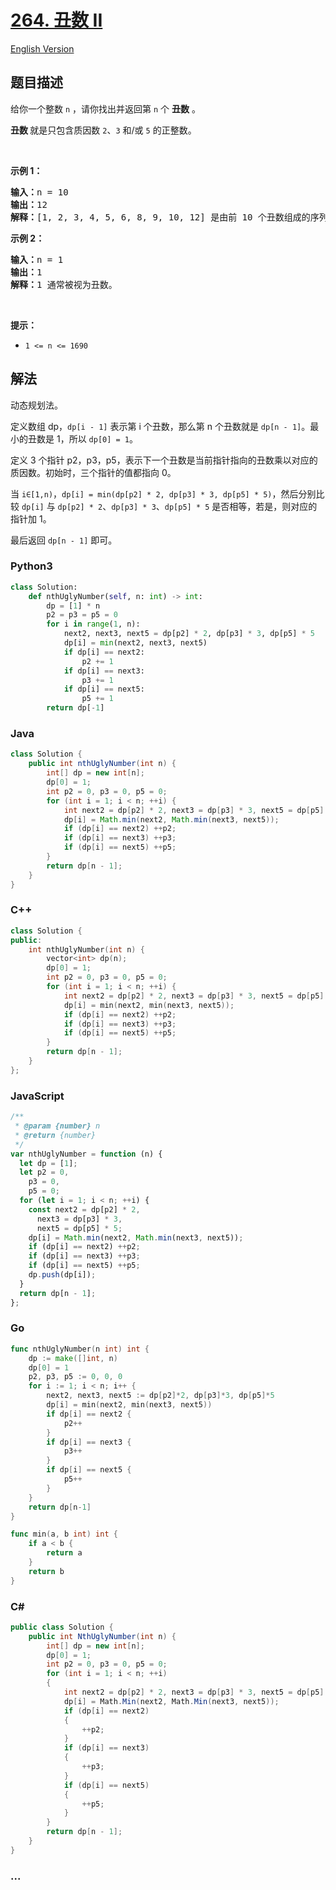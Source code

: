 # [264. 丑数 II](https://leetcode-cn.com/problems/ugly-number-ii)

[English Version](https://github.com/yanglr/leetcode-ac/blob/master/assets/0200-0299/0264.Ugly%20Number%20II/README_EN.md)

## 题目描述

<!-- 这里写题目描述 -->

<p>给你一个整数 <code>n</code> ，请你找出并返回第 <code>n</code> 个 <strong>丑数</strong> 。</p>

<p><strong>丑数 </strong>就是只包含质因数 <code>2</code>、<code>3</code> 和/或 <code>5</code> 的正整数。</p>

<p> </p>

<p><strong>示例 1：</strong></p>

<pre>
<strong>输入：</strong>n = 10
<strong>输出：</strong>12
<strong>解释：</strong>[1, 2, 3, 4, 5, 6, 8, 9, 10, 12] 是由前 10 个丑数组成的序列。
</pre>

<p><strong>示例 2：</strong></p>

<pre>
<strong>输入：</strong>n = 1
<strong>输出：</strong>1
<strong>解释：</strong>1 通常被视为丑数。
</pre>

<p> </p>

<p><strong>提示：</strong></p>

<ul>
	<li><code>1 <= n <= 1690</code></li>
</ul>


## 解法

<!-- 这里可写通用的实现逻辑 -->

动态规划法。

定义数组 dp，`dp[i - 1]` 表示第 i 个丑数，那么第 n 个丑数就是 `dp[n - 1]`。最小的丑数是 1，所以 `dp[0] = 1`。

定义 3 个指针 p2，p3，p5，表示下一个丑数是当前指针指向的丑数乘以对应的质因数。初始时，三个指针的值都指向 0。

当 `i∈[1,n)`，`dp[i] = min(dp[p2] * 2, dp[p3] * 3, dp[p5] * 5)`，然后分别比较 `dp[i]` 与 `dp[p2] * 2`、`dp[p3] * 3`、`dp[p5] * 5` 是否相等，若是，则对应的指针加 1。

最后返回 `dp[n - 1]` 即可。

<!-- tabs:start -->

### **Python3**

<!-- 这里可写当前语言的特殊实现逻辑 -->

```python
class Solution:
    def nthUglyNumber(self, n: int) -> int:
        dp = [1] * n
        p2 = p3 = p5 = 0
        for i in range(1, n):
            next2, next3, next5 = dp[p2] * 2, dp[p3] * 3, dp[p5] * 5
            dp[i] = min(next2, next3, next5)
            if dp[i] == next2:
                p2 += 1
            if dp[i] == next3:
                p3 += 1
            if dp[i] == next5:
                p5 += 1
        return dp[-1]
```

### **Java**

<!-- 这里可写当前语言的特殊实现逻辑 -->

```java
class Solution {
    public int nthUglyNumber(int n) {
        int[] dp = new int[n];
        dp[0] = 1;
        int p2 = 0, p3 = 0, p5 = 0;
        for (int i = 1; i < n; ++i) {
            int next2 = dp[p2] * 2, next3 = dp[p3] * 3, next5 = dp[p5] * 5;
            dp[i] = Math.min(next2, Math.min(next3, next5));
            if (dp[i] == next2) ++p2;
            if (dp[i] == next3) ++p3;
            if (dp[i] == next5) ++p5;
        }
        return dp[n - 1];
    }
}
```

### **C++**

```cpp
class Solution {
public:
    int nthUglyNumber(int n) {
        vector<int> dp(n);
        dp[0] = 1;
        int p2 = 0, p3 = 0, p5 = 0;
        for (int i = 1; i < n; ++i) {
            int next2 = dp[p2] * 2, next3 = dp[p3] * 3, next5 = dp[p5] * 5;
            dp[i] = min(next2, min(next3, next5));
            if (dp[i] == next2) ++p2;
            if (dp[i] == next3) ++p3;
            if (dp[i] == next5) ++p5;
        }
        return dp[n - 1];
    }
};
```

### **JavaScript**

```js
/**
 * @param {number} n
 * @return {number}
 */
var nthUglyNumber = function (n) {
  let dp = [1];
  let p2 = 0,
    p3 = 0,
    p5 = 0;
  for (let i = 1; i < n; ++i) {
    const next2 = dp[p2] * 2,
      next3 = dp[p3] * 3,
      next5 = dp[p5] * 5;
    dp[i] = Math.min(next2, Math.min(next3, next5));
    if (dp[i] == next2) ++p2;
    if (dp[i] == next3) ++p3;
    if (dp[i] == next5) ++p5;
    dp.push(dp[i]);
  }
  return dp[n - 1];
};
```

### **Go**

```go
func nthUglyNumber(n int) int {
    dp := make([]int, n)
    dp[0] = 1
    p2, p3, p5 := 0, 0, 0
    for i := 1; i < n; i++ {
        next2, next3, next5 := dp[p2]*2, dp[p3]*3, dp[p5]*5
        dp[i] = min(next2, min(next3, next5))
        if dp[i] == next2 {
            p2++
        }
        if dp[i] == next3 {
            p3++
        }
        if dp[i] == next5 {
            p5++
        }
    }
    return dp[n-1]
}

func min(a, b int) int {
    if a < b {
        return a
    }
    return b
}
```

### **C#**

```cs
public class Solution {
    public int NthUglyNumber(int n) {
        int[] dp = new int[n];
        dp[0] = 1;
        int p2 = 0, p3 = 0, p5 = 0;
        for (int i = 1; i < n; ++i)
        {
            int next2 = dp[p2] * 2, next3 = dp[p3] * 3, next5 = dp[p5] * 5;
            dp[i] = Math.Min(next2, Math.Min(next3, next5));
            if (dp[i] == next2)
            {
                ++p2;
            }
            if (dp[i] == next3)
            {
                ++p3;
            }
            if (dp[i] == next5)
            {
                ++p5;
            }
        }
        return dp[n - 1];
    }
}
```

### **...**

```

```

<!-- tabs:end -->
